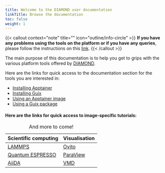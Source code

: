 ```yaml
---
title: Welcome to the DIAMOND user documentation
linkTitle: Browse the documentation
toc: false
weight: 1
---
```


{{< callout context="note" title="" icon="outline/info-circle" >}}
**If you have any problems using the tools on the platform or if you have any queries**, please follow the instructions on this [link](/en/documentation/use/ask-help/).
{{< /callout >}}

The main purpose of this documentation is to help you get to grips with the various platform tools offered by [DIAMOND](/en/about/diamond/).

Here are the links for quick access to the documentation section for the tools you are interested in:

* [Installing Apptainer](/en/documentation/install/install-apptainer/)
* [Installing Guix](/en/documentation/install/install-guix/)
* [Using an Apptainer image](/en/documentation/use/apptainer-image/)
* [Using a Guix package](/en/documentation/use/guix-package/)

#### Here are the links for quick access to image-specific tutorials:

<table>
    <caption>
        And more to come!
    </caption>
    <thead>
        <tr>
            <th class="table-cell-left" scope="col">Scientific computing</th>
            <th scope="col">Visualisation</th>
        </tr>
    </thead>
    <tbody>
        <tr>
            <td class="table-cell-left"><a href="/en/documentation/by-container/lammps/"><i class="icon-lammps"></i>LAMMPS</a></td>
            <td><a href="/en/documentation/by-container/ovito/"><i class="icon-ovito"></i>Ovito</a></td>
        </tr>
        <tr>
            <td class="table-cell-left"><a href="/en/documentation/by-container/quantum-espresso/"><i class="icon-quantum-espresso"></i>Quantum ESPRESSO</a></td>
            <td><a href="/en/documentation/by-container/paraview/"><i class="icon-paraview"></i>ParaView</a></td>
        </tr>
        <tr>
            <td class="table-cell-left"><a href="/en/documentation/by-container/aiida/"><i class="icon-aiida"></i>AiiDA</td>
            <td><a href="/en/documentation/by-container/vmd/"><i class="icon-vmd"></i>VMD</a></td>
        </tr>
    </tbody>
</table>